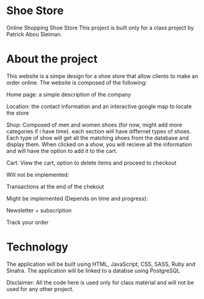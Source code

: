 # Shoe Store

Online Shopping Shoe Store
This project is built only for a class project by Patrick Abou Sleiman. 

# About the project

This website is a simpe design for a shoe store that allow clients to make an order online. 
The website is composed of the following: 

Home page: a simple description of the company 

Location: the contact information and an interactive google map to locate the store 

Shop: Composed of men and women shoes (for now, might add more categories if i have time). each section will have differnet types of shoes. Each type of shoe will get all the matching shoes from the database and display them. When clicked on a show, you will recieve all the information and will have the option to add it to the cart. 

Cart: View the cart, option to delete items and proceed to checkout

Will not be implemented: 

Transactions at the end of the chekout

Might be implemented (Depends on time and progress): 

Newsletter + subscription 

Track your order

# Technology

The application will be built using HTML, JavaScript, CSS, SASS, Ruby and Sinatra.
The application will be linked to a databse using PostgreSQL

Disclaimer: All the code here is used only for class material and will not be used for any other project.
